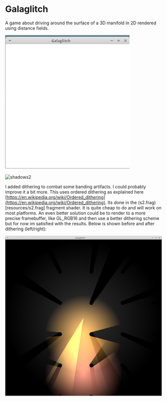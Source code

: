 # Galaglitch
A game about driving around the surface of a 3D manifold in 2D rendered using distance fields.

![shadows](optimised.gif)

![shadows2](gif2.gif)

I added dithering to combat some banding artifacts. I could probably improve it a bit more. This uses ordered dithering as explained here [https://en.wikipedia.org/wiki/Ordered_dithering](https://en.wikipedia.org/wiki/Ordered_dithering). Its done in the (s2.frag)[resources/s2.frag] fragment shader. It is quite cheap to do and will work on most platforms. An even better solution could be to render to a more precise framebuffer, like GL_RGB16 and then use a better dithering scheme but for now im satisfied with the results. Below is shown before and after dithering (left/right):

![Dithering](dithering.png)